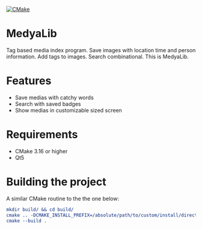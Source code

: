 [![CMake](https://github.com/enderbas/MedyaLib/actions/workflows/cmake.yml/badge.svg?branch=master)](https://github.com/enderbas/MedyaLib/actions/workflows/cmake.yml)
# MedyaLib
Tag based media index program. Save images with location time and person information. Add tags to images. Search combinational. This is MedyaLib.
# Features
- Save medias with catchy words
- Search with saved badges
- Show medias in customizable sized screen
# Requirements
- CMake 3.16 or higher
- Qt5
# Building the project
A similar CMake routine to the the one below:

```cmake
mkdir build/ && cd build/
cmake .. -DCMAKE_INSTALL_PREFIX=/absolute/path/to/custom/install/directory
cmake --build .
```